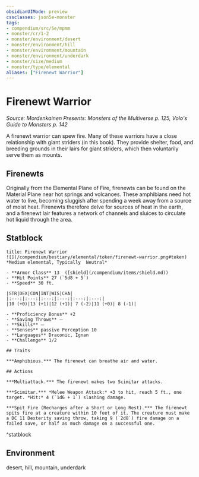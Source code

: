 ```yaml
---
obsidianUIMode: preview
cssclasses: json5e-monster
tags:
- compendium/src/5e/mpmm
- monster/cr/1-2
- monster/environment/desert
- monster/environment/hill
- monster/environment/mountain
- monster/environment/underdark
- monster/size/medium
- monster/type/elemental
aliases: ["Firenewt Warrior"]
---
```

# Firenewt Warrior
*Source: Mordenkainen Presents: Monsters of the Multiverse p. 125, Volo's Guide to Monsters p. 142*  

A firenewt warrior can spew fire. Many of these warriors have a close relationship with giant striders (in this book). They provide shelter, food, and breeding grounds in their lairs for giant striders, which then voluntarily serve them as mounts.

## Firenewts

Originally from the Elemental Plane of Fire, firenewts can be found on the Material Plane near hot springs and volcanoes. These amphibians need hot water to live, becoming sluggish after spending a week away from a source of moist heat. Firenewts therefore delve for sources of heat in the earth, and a firenewt lair features a network of channels and sluices to circulate hot liquid through the area.

## Statblock

```ad-statblock
title: Firenewt Warrior
![](/compendium/bestiary/elemental/token/firenewt-warrior.png#token)
*Medium elemental, Typically  Neutral*

- **Armor Class** 13  ([shield](/compendium/items/shield.md))
- **Hit Points** 27 (`5d8 + 5`)
- **Speed** 30 ft.

|STR|DEX|CON|INT|WIS|CHA|
|:---:|:---:|:---:|:---:|:---:|:---:|
|10 (+0)|13 (+1)|12 (+1)| 7 (-2)|11 (+0)| 8 (-1)|

- **Proficiency Bonus** +2
- **Saving Throws** ⏤
- **Skills** ⏤
- **Senses** passive Perception 10
- **Languages** Draconic, Ignan
- **Challenge** 1/2

## Traits

***Amphibious.*** The firenewt can breathe air and water.

## Actions

***Multiattack.*** The firenewt makes two Scimitar attacks.

***Scimitar.*** *Melee Weapon Attack:* +3 to hit, reach 5 ft., one target. *Hit:* 4 (`1d6 + 1`) slashing damage.

***Spit Fire (Recharges after a Short or Long Rest).*** The firenewt spits fire at a creature within 10 feet of it. The creature must make a DC 11 Dexterity saving throw, taking 9 (`2d8`) fire damage on a failed save, or half as much damage on a successful one.
```
^statblock

## Environment

desert, hill, mountain, underdark